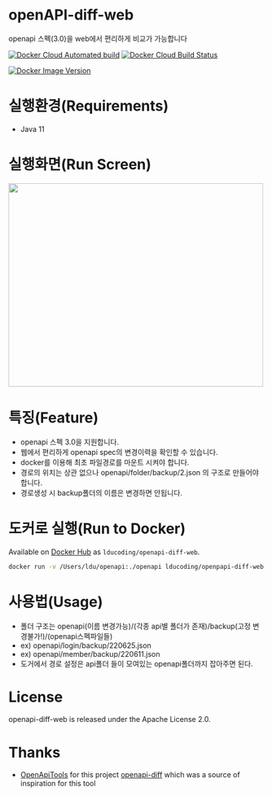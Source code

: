# openAPI-diff-web

openapi 스펙(3.0)을 web에서 편리하게 비교가 가능합니다

[![Docker Cloud Automated build](https://img.shields.io/docker/cloud/automated/openapitools/openapi-diff)](https://hub.docker.com/repository/docker/lducoding/openapi-diff-web)
[![Docker Cloud Build Status](https://img.shields.io/docker/cloud/build/openapitools/openapi-diff)](https://hub.docker.com/repository/docker/lducoding/openapi-diff-web)

[![Docker Image Version](https://img.shields.io/docker/v/lducoding/openapi-diff-web)](https://hub.docker.com/r/lducoding/openapi-diff-web/tags)

# 실행환경(Requirements)

* Java 11

# 실행화면(Run Screen)
<img src="https://user-images.githubusercontent.com/72716345/175814321-2e3bc5d4-6894-49cd-8ea6-bd0d16086a80.jpeg"  width="500" height="400"/>



# 특징(Feature)

* openapi 스펙 3.0을 지원합니다.
* 웹에서 편리하게 openapi spec의 변경이력을 확인할 수 있습니다.
* docker를 이용해 최초 파일경로를 마운트 시켜야 합니다.
* 경로의 위치는 상관 없으나 openapi/folder/backup/2.json 의 구조로 만들어야 합니다.
* 경로생성 시 backup폴더의 이름은 변경하면 안됩니다.

# 도커로 실행(Run to Docker)

Available on [Docker Hub](https://hub.docker.com/repository/docker/lducoding/openapi-diff-web) as `lducoding/openapi-diff-web`.

```bash
docker run -v /Users/ldu/openapi:./openapi lducoding/openpapi-diff-web
```

# 사용법(Usage)

* 폴더 구조는 openapi(이름 변경가능)/(각종 api별 폴더가 존재)/backup(고정 변경불가!)/(openapi스펙파일들)
* ex) openapi/login/backup/220625.json
* ex) openapi/member/backup/220611.json
* 도거에서 경로 설정은 api폴더 들이 모여있는 openapi폴더까지 잡아주면 된다.

# License

openapi-diff-web is released under the Apache License 2.0.

# Thanks

* [OpenApiTools](https://github.com/OpenAPITools) for this project [openapi-diff](https://github.com/OpenAPITools/openapi-diff) 
  which was a source of inspiration for this tool
